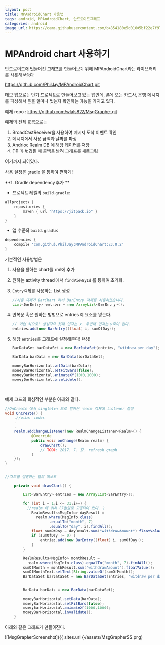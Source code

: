 ```yaml
---
layout: post
title: MPAndroidChart 사용법
tags: android, MPAndroidChart, 안드로이드그래프
categories: android
image_url: https://camo.githubusercontent.com/b4854180e5d01005bf22e7f97b0ca4b9d514c03a/68747470733a2f2f7261772e6769746875622e636f6d2f5068696c4a61792f4d5043686172742f6d61737465722f64657369676e2f666561747572655f677261706869632e706e67
---
```




# MPAndroid chart 사용하기

안드로이드에 멋들어진 그래프를 만들어보기 위해 MPAndroidChart라는 라이브러리를 사용해보았다.

https://github.com/PhilJay/MPAndroidChart.git



데모 앱으로는 단기 프로젝트로 만들어보고 있는 앱인데, 폰에 오는 카드사, 은행 메시지를 파싱해서 돈을 얼마나 썻는지 확인하는 기능을 가지고 있다.

예제 repo : https://github.com/wlals822/MsgGrapher.git



예제의 전체 흐름으로는

1. BroadCastReceiver을 사용하여 메시지 도착 이벤트 확인
2. 메시지에서 사용 금액과 날짜를 파싱
3. Andriod Realm DB 에 해당 데이터를 저장
4. DB 가 변경될 때 콜백을 날려 그래프를 새로그림







여기까지 되어있다.


사용 설정은 gradle 을 통하여 편하게!

**1. Gradle dependency 추가 **

-  프로젝트 레벨의 `build.gradle`:

```gradle
allprojects {
	repositories {
		maven { url "https://jitpack.io" }
	}
}
```
-  앱 수준의  `build.gradle`:

```gradle
dependencies {
	compile 'com.github.PhilJay:MPAndroidChart:v3.0.2'
}
```





기본적인 사용방법은

1. 사용을 원하는 chart를  xml에 추가

2. 원하는 activity thread 에서 `findViewById` 를 통하여 초기화.

3. `Entry`객체를 사용하는 List 생성

   ```java
   //사용 예제가 BarChart 라서 BarEntry 객체를 사용하였습니다.
   List<BarEntry> entries = new ArrayList<BarEntry>();
   ```

4. 반복문 혹은 원하는 방법으로 entries 에 요소를 넣는다.

   ```java
   // 이런 식으로! 생성자의 첫째 인자는 x, 두번때 인자는 y축이 된다.
   entries.add(new BarEntry((float) i, sumOfDay));
   ```

5. 해당 `entries`를 그래프에 설정해준다! 완성!

   ```java
   BarDataSet barDataSet = new BarDataSet(entries, "witdraw per day");

   BarData barData = new BarData(barDataSet);

   moneyBarHorizontal.setData(barData);
   moneyBarHorizontal.setFitBars(false);
   moneyBarHorizontal.animateXY(1000,1000);
   moneyBarHorizontal.invalidate();
   ```

   ​

예제 코드의 핵심적인 부분은 아래와 같다.

```java
//OnCreate 에서 singleton 으로 받아온 realm 객체에 listener 설정
void OnCreate() {
    .//other codes
    .
    .
    realm.addChangeListener(new RealmChangeListener<Realm>() {
            @Override
            public void onChange(Realm realm) {
                drawChart();
                // TODO: 2017. 7. 17. refresh graph
            }
    });
}


//차트를 설정하는 헬퍼 메소드

    private void drawChart() {

        List<BarEntry> entries = new ArrayList<BarEntry>();

        for (int i = 1;i <= 31;i++) {
          //realm 에 쿼리 (7월달로 고정되어 있다. )
            RealmResults<MsgInfo> dayResult =
              realm.where(MsgInfo.class)
              		.equalTo("month", 7)
              		.equalTo("day", i).findAll();
            float sumOfDay = dayResult.sum("withdrawAmount").floatValue();
            if (sumOfDay != 0) {
                entries.add(new BarEntry((float) i, sumOfDay));
            }
        }

        RealmResults<MsgInfo> monthResult =
          realm.where(MsgInfo.class).equalTo("month", 7).findAll();
        sumOfMonth = monthResult.sum("withdrawAmount").floatValue();
        sumOfMonthText.setText(String.valueOf(sumOfMonth));
        BarDataSet barDataSet = new BarDataSet(entries, "witdraw per day");


        BarData barData = new BarData(barDataSet);

        moneyBarHorizontal.setData(barData);
        moneyBarHorizontal.setFitBars(false);
        moneyBarHorizontal.animateXY(1000,1000);
        moneyBarHorizontal.invalidate();
    }
```



아래와 같은 그래프가 만들어진다.

![MsgGrapherScreenshot]({{ sites.url }}/assets/MsgGrapherSS.png)

